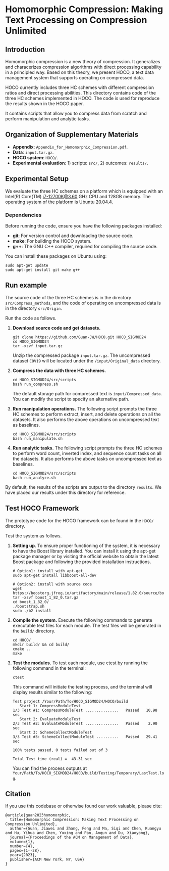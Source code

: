 # Homomorphic Compression: Making Text Processing on Compression Unlimited

## Introduction

Homomorphic compression is a new theory of compression. It generalizes and characerizes compression algorithms with direct processing capability in a principled way. Based on this theory, we present HOCO, a text data management system that supports operating on compressed data. 

HOCO currently includes three HC schemes with different compression ratios and direct processing abilities. This directory contains code of the three HC schemes implemented in HOCO. The code is used for reproduce the results shown in the HOCO paper. 

It contains scripts that allow you to compress data from scratch and perform manipulation and analytic tasks. 

## Organization of Supplementary Materials
- **Appendix**: `Appendix_for_Homomorphic_Compression.pdf`.
- **Data**: `input.tar.gz`.
- **HOCO system**: `HOCO/`.
- **Experimental evaluation**: 1) scripts: `src/`, 2) outcomes: `results/`.

## Experimental Setup

We evaluate the three HC schemes on a platform which is equipped with an Intel(R) Core(TM) i7-12700K@3.60 GHz CPU and 128GB memory. The operating system of the platform is Ubuntu 20.04.4.

### Dependencies

Before running the code, ensure you have the following packages installed:

- **git**: For version control and downloading the source code.
- **make**: For building the HOCO system.
- **g++**: The GNU C++ compiler, required for compiling the source code.

You can install these packages on Ubuntu using:

```shell
sudo apt-get update
sudo apt-get install git make g++
```


## Run example

The source code of the three HC schemes is in the directory `src/Compress_methods`, and the code of operating on uncompressed data is in the directory `src/Origin`. 

Run the code as follows.

1. **Download source code and get datasets.**

   ```shell
   git clone https://github.com/Guan-JW/HOCO.git HOCO_SIGMOD24
   cd HOCO_SIGMOD24
   tar -xzvf input.tar.gz
   ```

   Unzip the compressed package `input.tar.gz`. The uncompressed dataset `COV19` will be located under the `/input/Original_data` directory. 

2. **Compress the data with three HC schemes.** 

   ```shell
   cd HOCO_SIGMOD24/src/scripts
   bash run_compress.sh
   ```

   The default storage path for compressed text is `input/Compressed_data`. You can modify the script to specify an alternative path.

3. **Run manipulation operations.** The following script prompts the three HC schemes to perform extract, insert, and delete operations on all the datasets. It also performs the above operations on uncompressed text as baselines.

   ```shell
   cd HOCO_SIGMOD24/src/scripts
   bash run_manipulate.sh
   ```

4. **Run analytic tasks.** The following script prompts the three HC schemes to perform word count, inverted index, and sequence count tasks on all the datasets. It also performs the above tasks on uncompressed text as baselines.

   ```shell
   cd HOCO_SIGMOD24/src/scripts
   bash run_analyze.sh
   ```

By default, the results of the scripts are output to the directory `results`. We have placed our results under this directory for reference. 

## Test HOCO Framework
The prototype code for the HOCO framework can be found in the  `HOCO/` directory.

Test the system as follows.

1. **Setting up**. To ensure proper functioning of the system, it is necessary to have the Boost library installed. You can install it using the apt-get package manager or by visiting the official website to obtain the latest Boost package and following the provided installation instructions.
   ```shell
   # Option1: install with apt-get
   sudo apt-get install libboost-all-dev
   
   # Option2: install with source code
   wget https://boostorg.jfrog.io/artifactory/main/release/1.82.0/source/boost_1_82_0.tar.gz
   tar -xzvf boost_1_82_0.tar.gz
   cd boost_1_82_0/
   ./bootstrap.sh
   sudo ./b2 install
   ```


2. **Compile the system.** Execute the following commands to generate executable test files for each module. The test files will be generated in the `build/` directory.
   ```shell
   cd HOCO/
   mkdir build/ && cd build/
   cmake ..
   make
   ```

3. **Test the modules.** To test each module, use ctest by running the following command in the terminal:
   ```shell
   ctest
   ```
   This command will initiate the testing process, and the terminal will display results similar to the following:
   ```shell
   Test project /Your/Path/To/HOCO_SIGMOD24/HOCO/build
      Start 1: CompressModuleTest
   1/3 Test #1: CompressModuleTest ...............   Passed   10.98 sec
      Start 2: EvaluateModuleTest
   2/3 Test #2: EvaluateModuleTest ...............   Passed    2.90 sec
      Start 3: SchemeCollectModuleTest
   3/3 Test #3: SchemeCollectModuleTest ..........   Passed   29.41 sec

   100% tests passed, 0 tests failed out of 3

   Total Test time (real) =  43.31 sec
   ```
   You can find the process outputs at `Your/Path/To/HOCO_SIGMOD24/HOCO/build/Testing/Temporary/LastTest.log`.

## Citation
If you use this codebase or otherwise found our work valuable, please cite:

```
@article{guan2023homomorphic,
  title={Homomorphic Compression: Making Text Processing on Compression Unlimited},
  author={Guan, Jiawei and Zhang, Feng and Ma, Siqi and Chen, Kuangyu and Hu, Yihua and Chen, Yuxing and Pan, Anqun and Du, Xiaoyong},
  journal={Proceedings of the ACM on Management of Data},
  volume={1},
  number={4},
  pages={1--28},
  year={2023},
  publisher={ACM New York, NY, USA}
}
```
